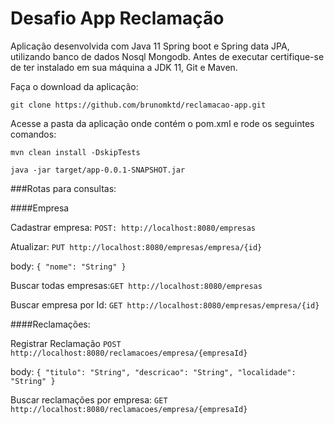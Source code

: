 # Desafio App Reclamação

Aplicação desenvolvida com Java 11 Spring boot e Spring data JPA, utilizando banco de dados Nosql Mongodb. Antes de executar certifique-se de ter instalado em sua máquina a JDK 11, Git e Maven.

Faça o download da aplicação:

`git clone https://github.com/brunomktd/reclamacao-app.git`

Acesse a pasta da aplicação onde contém o pom.xml e rode os seguintes comandos:

`mvn clean install -DskipTests`

`java -jar target/app-0.0.1-SNAPSHOT.jar`

###Rotas para consultas:

####Empresa

Cadastrar empresa:
`POST: http://localhost:8080/empresas`

Atualizar:
`PUT http://localhost:8080/empresas/empresa/{id}`

body:
`{
    "nome": "String"
}`

Buscar todas empresas:`GET http://localhost:8080/empresas `


Buscar empresa por Id: `GET http://localhost:8080/empresas/empresa/{id}`

####Reclamações:

Registrar Reclamação
`POST http://localhost:8080/reclamacoes/empresa/{empresaId}`

body:
`{
    "titulo": "String",
    "descricao": "String",
    "localidade": "String"
}`

Buscar reclamações por empresa: `GET http://localhost:8080/reclamacoes/empresa/{empresaId}`

